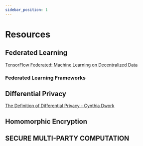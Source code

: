 ```yaml
---
sidebar_position: 1
---
```


# Resources

## Federated Learning
[TensorFlow Federated: Machine Learning on Decentralized Data](https://www.tensorflow.org/federated)

### Federated Learning Frameworks


## Differential Privacy

[The Definition of Differential Privacy - Cynthia Dwork](https://youtu.be/lg-VhHlztqo)

## Homomorphic Encryption

## SECURE MULTI-PARTY COMPUTATION


